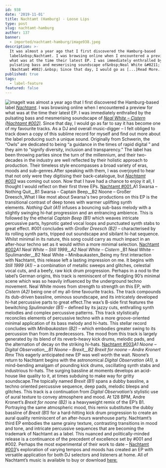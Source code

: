 ```yaml
---
id: 938
date: '2019-11-01'
title: Nachtamt (Hamburg) - Loose Lips
type: post
slug: nachtamt-hamburg
author: 137
banner:
  - imported/nachtamt-hamburg/image938.jpeg
description: >-
  It was almost a year ago that I first discovered the Hamburg-based
  label&nbsp;Nachtamt. I was browsing online when I encountered a preview for
  what was at the time their latest EP. I was immediately enthralled by the
  pulsating bass and mesmerising soundscape of&nbsp;Neal White &#8211; Cistern
  (Nachtamt #002).&nbsp; Since that day, I would go as [...]Read More...
published: true
tags:
  - label-feature
featured: false
---
```

![image](../imported/nachtamt-hamburg/image938.jpeg)It was almost a year ago that I first discovered the Hamburg-based label [_Nachtamt_](https://nachtamt.bandcamp.com/). I was browsing online when I encountered a preview for what was at the time their latest EP. I was immediately enthralled by the pulsating bass and mesmerising soundscape of [_Neal White – Cistern (Nachtamt #002)_](https://nachtamt.bandcamp.com/album/neal-white-still-1999-nmt002). Since that day, I would go as far to say it has become one of my favourite tracks. As a DJ and overall music-digger – I felt obliged to track down a copy of this sublime record for myself and find out more about the label producing such a unique sound. Originally from Schwerin, the “Owls” are dedicated to being “a guidance in the times of rapid digital ” and they aim to “signify diversity, inclusion and transparency.” The label has been throwing parties since the turn of the millennium, and their two-decades in the industry are well reflected by their holistic approach to production. Their timeless style encompasses a broad variety of eras, moods and sub-genres.After speaking with them, I was overjoyed to hear that not only were they digitising their back-catalogue, but [_Nachtamt #003_](https://nachtamt.bandcamp.com/album/noone-digital-observation-nmt003) was coming out soon. Now that I have had a chance to enjoy it all, I thought I would reflect on their first three EPs. [Nachtamt #001](https://nachtamt.bandcamp.com/album/nmt001-swarsa-nothing-quit-ep)_A1 Swarsa – Nothing Quit__B1 Swarsa – Captain Beep__B2 Noone – Großer Dreesch_What I like most about Swarsa's two productions on this EP is the transitional contrast of deep tones with warmer uplifting synth elements. _Nothing Quit (A1)_ infuses a bouncing sub-bass melody with a slightly swinging hi-hat progression and an entrancing ambience. This is followed by the etherial _Captain Beep (B1)_ which weaves intricate percussive parts, hypnotic gated vocal loops and punctuated synth stabs to great effect. #001 concludes with _Großer Dreesch (B2) –_ characterised by its rolling synth parts, tripped out soundscape and sibilant hi-hat sequence. Whilst minimal in its nature, this song could carry as much impact in an after-hour techno set as it would within a more minimal selection. [Nachtamt #002](https://nachtamt.bandcamp.com/album/neal-white-still-1999-nmt002)_A1 Neal White – Still 1999__A2 Neal White – Cistern_ _B1 Neal White – Spulimander__B2 Neal White – Minibaukasten_Being my first interaction with Nachtamt, this release left a lasting impression on me. It begins with _Still 1999 (A1) –_ a combination of metallic sweeps and glitches, celestial vocal cuts, and a beefy, raw kick drum progression. Perhaps in a nod to the label’s German origins, this track is reminiscent of the fledgling 90’s minimal scene which was so heavily influenced by the underground techno movement. Neal White moves from strength to strength on this EP, with _Cistern (A2)_ being one of my all-time favourite tracks. The track compounds its dub-driven bassline, ominous soundscape, and its intricately developed hi-hat percussive parts to great effect.The wax’s B-side first features the bewitching _Spulimander (B1) –_ defined by its jazzy cuts, enthralling synth melodies and complex percussive patterns. This track stylistically reconciles elements of percussive techno with a more groove-oriented minimal application of its bass melody and hi-hats. This stellar record concludes with _Minibaukasten (B2)_ _–_ which embodies greater swing to its percussion than from its predecessors. The mood from this track is largely generated by its blend of its reverb-heavy kick drums, melodic pads, and the alternation of decay on the striking hi-hats. [Nachtamt #003](https://nachtamt.bandcamp.com/album/noone-digital-observation-nmt003)_A1 Noone – Digital Observation__B1 Noone – Brexit__B2 Brexit for noone – Andre Kronert Rmx_ This eagerly anticipated new EP was well worth the wait. Noone’s return to Nachtamt begins with the astronomical _Digital Observation (A1),_ a mind-bending amalgam of pounding kick drums, oscillating synth stabs and industrious hi-hats. The surging bassline at moments develops an acid-house like quality to it, at times subduing to make way for gritty soundscape.The topically named _Brexit (B1)_ spans a dubby bassline, a techno oriented percussive sequence, deep pads, melodic bleeps and glitches. This track is a continuation from _Digital Observation’s_ stylistic use of aural texture to convey atmosphere and mood. At 128 BPM, Andre Kronert’s _Brexit for noone (B2)_ is a heavyweight remix of the EP’s B1. Portraying the same atmospheric mood, this remix substitutes the dubby bassline of _Brexit (B1)_ for a hard-hitting kick drum progression to create an aural quality reminiscent of an after-hours warehouse party. Nachtamt’s third EP embodies the same grainy texture, contrasting transitions in mood and tone, and intricate percussive sequences that are becoming the trademark of Nachtamt as a label. This nuanced and politically-minded release is a continuance of the precedent of excellence set by #001 and #002. Perhaps the most experimental of their work to date – [Nachtamt #003](https://nachtamt.bandcamp.com/album/noone-digital-observation-nmt003)’s exploration of varying tempos and moods has created an EP with versatile application for both DJ selectors and listeners at home. All of Nachtamt’s music is available to buy or download [here:](https://nachtamt.bandcamp.com/)